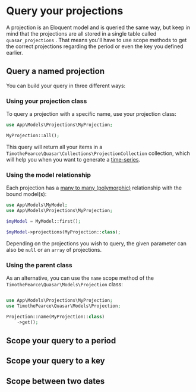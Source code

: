# Query your projections

A projection is an Eloquent model and is queried the same way, but keep in mind that the projections are all stored in a single table called `quasar_projections` . That means you'll have to use scope methods to get the correct projections regarding the period or even the key you defined earlier. 

## Query a named projection

You can build your query in three different ways:

### Using your projection class

To query a projection with a specific name, use your projection class:

```php
use App\Models\Projections\MyProjection;

MyProjection::all();
```

This query will return all your items in a `TimothePearce\Quasar\Collections\ProjectionCollection` collection, which will help you when you want to generate a [time-series](/getting-started/format-as-time-series).

### Using the model relationship

Each projection has a [many to many (polymorphic)](https://laravel.com/docs/8.x/eloquent-relationships#many-to-many-polymorphic-relations) relationship with the bound model(s):

```php
use App\Models\MyModel;
use App\Models\Projections\MyProjection;

$myModel = MyModel::first();

$myModel->projections(MyProjection::class);
```

Depending on the projections you wish to query, the given parameter can also be `null` or an `array` of projections.

### Using the parent class

As an alternative, you can use the `name` scope method of the `TimothePearce\Quasar\Models\Projection` class:

```php

use App\Models\Projections\MyProjection;
use TimothePearce\Quasar\Models\Projection;

Projection::name(MyProjection::class)
    ->get();
```

## Scope your query to a period

## Scope your query to a key

## Scope between two dates